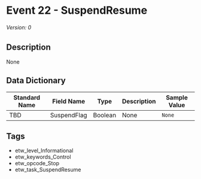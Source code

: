 # Event 22 - SuspendResume
###### Version: 0

## Description
None

## Data Dictionary
|Standard Name|Field Name|Type|Description|Sample Value|
|---|---|---|---|---|
|TBD|SuspendFlag|Boolean|None|`None`|

## Tags
* etw_level_Informational
* etw_keywords_Control
* etw_opcode_Stop
* etw_task_SuspendResume